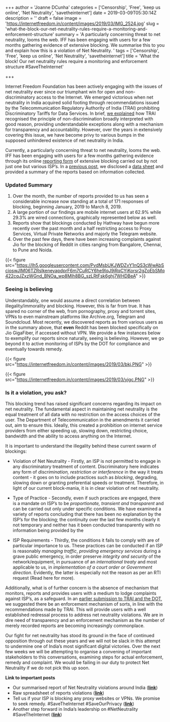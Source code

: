 +++
author = 'Joanne DCunha'
categories = ['Censorship', 'Free', 'keep us online', 'Net Neutrality', 'savetheinternet']
date = 2019-03-09T05:30:14Z
description = ''
draft = false
image = 'https://internetfreedom.in/content/images/2019/03/IMG_2524.jpg'
slug = 'what-the-block-our-net-neutrality-rules-require-a-monitoring-and-enforcement-structure'
summary = 'A particularly concerning threat to net neutrality, looms the web. IFF has been engaging with users for a few months gathering evidence of extensive blocking. We summarise this to you and explain how this is a violation of Net Neutrality. '
tags = ['Censorship', 'Free', 'keep us online', 'Net Neutrality', 'savetheinternet']
title = 'What the block! Our net neutrality rules require a monitoring and enforcement structure #SaveTheInternet'

+++


Internet Freedom Foundation has been actively engaging with the issues of net neutrality ever since our triumphant win for open and non-discriminatory access to the Internet. We emerged victorious when net neutrality in India acquired solid footing through recommendations issued by the Telecommunication Regulatory Authority of India (TRAI) prohibiting Discriminatory Tariffs for Data Services. In brief, [we explained](https://internetfreedom.in/trais-recommendations-are-another-big-victory-for-net-neutrality-but-follow-up-action-is-needed/) how TRAI recognised the principle of non-discrimination broadly interpreted with good reason, providing understandable exceptions along with a mechanism for transparency and accountability. However, over the years in extensively covering this issue, we have become privy to various bumps in the supposed unhindered existence of net neutrality in India.

Currently, a particularly concerning threat to net neutrality, looms the web. IFF has been engaging with users for a few months gathering evidence through its online [reporting form](https://docs.google.com/forms/d/e/1FAIpQLSfW1hG9msgaILOLk1EMEY3V3UDJIZlTJPRoxgkIO7pUzuZ2aA/viewform) of extensive blocking carried out by not just one but various ISP’s. In a [previous post](https://internetfreedom.in/more-than-100-people-report-violations-of-net-neutrality-all-over-india-we-need-enforcement-action/), we disclosed a [data sheet](https://docs.google.com/spreadsheets/d/1O5ToesR8HCcH6bmP_s7s5jN6YlYw4t4l-ovCpmY7xyc/edit#gid=1822363676) and provided a summary of the reports based on information collected.

### Updated Summary

1. Over the month, the number of reports provided to us has seen a considerable increase now standing at a total of 171 responses of blocking, beginning January, 2019 to March 8, 2019.  
2. A large portion of our findings are mobile internet users at 62.9% while 29.3% are wired connections, graphically represented below as well. 
3. Reports show that blockings conducted by Hathway have begun more recently over the past month and a half restricting access to Proxy Services, Virtual Private Networks and majorly the Telegram website.
4. Over the past few days, there have been increasing complaints against Jio for the blocking of Reddit in cities ranging from Bangalore, Chennai, to Pune and Noida.

{{< figure src="https://lh5.googleusercontent.com/PvdMsbUKJWDZvY1nQS3cWwAbScioswJIM06TZRslkeneyapdprF6m7CuRCY6he9IqJ9jRqCYjKorsr2gZoEbSMq422cqJZxzWGnd_BNOa_wp8MIh8BG_szLRtFsk6ghj7WHDBeA" >}}

### Seeing is believing

Understandably, one would assume a direct correlation between illegality/immorality and blocking. However, this is far from true. It has spared no corner of the web, from pornography, proxy and torrent sites, VPNs to even mainstream platforms like Archive.org, Telegram and Soundcloud. Most recently, we discovered reports as from various users as in the summary above, that **even** Reddit has been blocked specifically on Jio GigaFiber, if accessed without VPN. We provide a few instances below to exemplify our reports since naturally, seeing is believing. However, we go beyond it to active monitoring of ISPs by the DOT for compliance and eventually towards remedy.

{{< figure src="https://internetfreedom.in/content/images/2019/03/bkj.PNG" >}}

{{< figure src="https://internetfreedom.in/content/images/2019/03/yjgc.PNG" >}}

### Is it a violation, you ask?

This blocking trend has raised significant concerns regarding its impact on net neutrality. The fundamental aspect in maintaining net neutrality is the equal treatment of all data with no restriction on the access choices of the user. The Department of Telecommunication in the amendments it carried out, aim to ensure this. Ideally, this created a prohibition on internet service providers from either speeding up, slowing down, restricting choice, bandwidth and the ability to access anything on the Internet.

It is important to understand the illegality behind these current swarm of blockings:

* Violation of Net Neutrality - Firstly, an ISP is not permitted to engage in any discriminatory treatment of content. Discriminatory here indicates any form of *discrimination, restriction or interference* in the way it treats content - it goes on to include practices such as *blocking*, degrading, slowing down or granting preferential speeds or treatment. Therefore, in light of our current block-mania, it is in clear violation of net neutrality.

* Type of Practice - Secondly, even if such practices are engaged, there is a mandate on ISP’s to be *proportionate, transient and transparent* and can be carried out only under specific conditions. We have examined a variety of reports concluding that there has been no explanation by the ISP’s for the blocking; the continuity over the last few months clearly it not temporary and neither has it been conducted transparently with no information being provided by the 

* ISP Requirements - Thirdly, the conditions it fails to comply with are of particular importance to us. These practices can be conducted if an ISP is reasonably *managing traffic*, *providing emergency services* during a grave public emergency, in order preserve *integrity and security* of the network/equipment, in pursuance of an *international treaty* and most applicable to us, in *implementation of a court order or Government direction*. Evidently, the latter is especially not the reason as per an RTI request (Read here for more).

Additionally, what is of further concern is the absence of mechanism that monitors, reports and provides users with a medium to lodge complaints against ISP’s, as a safeguard. In an [earlier submission to TRAI and the DOT](https://drive.google.com/file/d/1qQcA73a63IydEZqr0XVGhG7Nak2BHvhS/view), we suggested there be an enforcement mechanism of sorts, in line with the recommendations made by TRAI. This will provide users with a well established redressal process to address net neutrality violations. We are in dire need of transparency and an enforcement mechanism as the number of merely recorded reports are becoming increasingly commonplace.

Our fight for net neutrality has stood its ground in the face of continued opposition through out these years and we will not be slack in this attempt to undermine one of India’s most significant digital victories. Over the next few weeks we will be attempting to organise a convening of important stakeholders to this conversations, examining steps for actual enforcement, remedy and complaint. We would be failing in our duty to protect Net Neutrality if we do not pick this up soon.

**Link to important posts**

* Our summarised report of Net Neutrality violations around India (**[link](https://internetfreedom.in/more-than-100-people-report-violations-of-net-neutrality-all-over-india-we-need-enforcement-action/)**)
* Raw spreadsheet of reports violations ([**link**](https://docs.google.com/spreadsheets/d/1O5ToesR8HCcH6bmP_s7s5jN6YlYw4t4l-ovCpmY7xyc/edit#gid=1822363676))
* Tell us if your ISP is blocking any proxy websites or VPNs. We promise to seek remedy. #SaveTheInternet #SaveOurPrivacy ([**link**](https://internetfreedom.in/tell-us-if-your-isp-is-blocking-any-proxy-or-vpns-we-promise-to-seek-remedy-savetheinternet-saveourprivacy/))
* Another step forward in India’s leadership on #NetNeutrality #SaveTheInternet ([**link**](https://internetfreedom.in/another-step-forward-in-indias-leadership-on-net-neutrality/))

